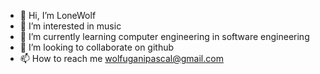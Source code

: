 - 👋 Hi, I’m LoneWolf
- 👀 I’m interested in music
- 🌱 I’m currently learning computer engineering in software engineering 
- 💞️ I’m looking to collaborate on github
- 📫 How to reach me wolfuganipascal@gmail.com 

<!---
LoneWolf is a ✨ special ✨ repository because its `README.md` (this file) appears on your GitHub profile.
You can click the Preview link to take a look at your changes.
--->
